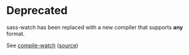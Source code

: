 # Deprecated

sass-watch has been replaced with a new compiler that supports __any__ format.

See [compile-watch](https://atom.io/packages/compile-watch) ([source](https://github.com/Arcath/compile-watch))
